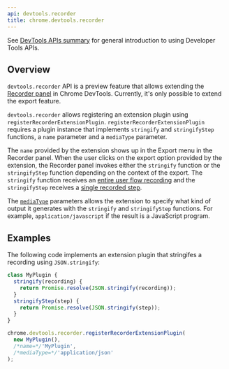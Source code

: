 ```yaml
---
api: devtools.recorder
title: chrome.devtools.recorder
---
```


See [DevTools APIs summary][1] for general introduction to using Developer Tools APIs.

## Overview

`devtools.recorder` API is a preview feature that allows extending the [Recorder panel](/docs/devtools/recorder/) in Chrome DevTools.
Currently, it's only possible to extend the export feature.

`devtools.recorder` allows registering an extension plugin using `registerRecorderExtensionPlugin`.
`registerRecorderExtensionPlugin` requires a plugin instance that implements `stringify` and
`stringifyStep` functions, a `name` parameter and a `mediaType` parameter.

The `name` provided by the extension shows up in the Export menu in the Recorder panel. When the user
clicks on the export option provided by the extension, the Recorder panel invokes either the
`stringify` function or the `stringifyStep` function depending on the context of the export. The `stringify`
function receives an [entire user flow recording][2] and the `stringifyStep` receives a [single recorded step][3].

The [`mediaType`][4] parameters allows the extension to specify what kind of output it generates with the
`stringify` and `stringifyStep` functions. For example, `application/javascript` if the result is a JavaScript
program.


## Examples

The following code implements an extension plugin that stringifes a recording using `JSON.stringify`:

```js
class MyPlugin {
  stringify(recording) {
    return Promise.resolve(JSON.stringify(recording));
  }
  stringifyStep(step) {
    return Promise.resolve(JSON.stringify(step));
  }
}

chrome.devtools.recorder.registerRecorderExtensionPlugin(
  new MyPlugin(),
  /*name=*/'MyPlugin',
  /*mediaType=*/'application/json'
);
```

[1]: /docs/extensions/mv3/devtools
[2]: https://github.com/puppeteer/replay/blob/main/src/Schema.ts#L245
[3]: https://github.com/puppeteer/replay/blob/main/src/Schema.ts#L243
[4]: https://www.iana.org/assignments/media-types/media-types.xhtml
